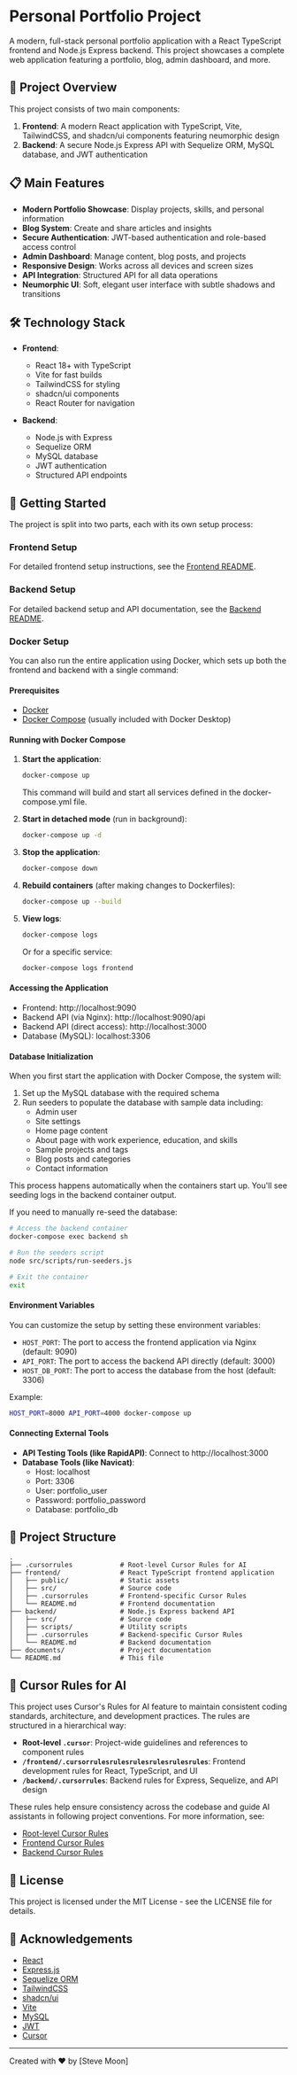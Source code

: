 # Personal Portfolio Project

A modern, full-stack personal portfolio application with a React TypeScript frontend and Node.js Express backend. This project showcases a complete web application featuring a portfolio, blog, admin dashboard, and more.

## 🌟 Project Overview

This project consists of two main components:

1. **Frontend**: A modern React application with TypeScript, Vite, TailwindCSS, and shadcn/ui components featuring neumorphic design
2. **Backend**: A secure Node.js Express API with Sequelize ORM, MySQL database, and JWT authentication

## 📋 Main Features

- **Modern Portfolio Showcase**: Display projects, skills, and personal information
- **Blog System**: Create and share articles and insights
- **Secure Authentication**: JWT-based authentication and role-based access control
- **Admin Dashboard**: Manage content, blog posts, and projects
- **Responsive Design**: Works across all devices and screen sizes
- **API Integration**: Structured API for all data operations
- **Neumorphic UI**: Soft, elegant user interface with subtle shadows and transitions

## 🛠️ Technology Stack

- **Frontend**:
  - React 18+ with TypeScript
  - Vite for fast builds
  - TailwindCSS for styling
  - shadcn/ui components
  - React Router for navigation

- **Backend**:
  - Node.js with Express
  - Sequelize ORM
  - MySQL database
  - JWT authentication
  - Structured API endpoints

## 🚀 Getting Started

The project is split into two parts, each with its own setup process:

### Frontend Setup

For detailed frontend setup instructions, see the [Frontend README](/frontend/README.md).

### Backend Setup

For detailed backend setup and API documentation, see the [Backend README](/backend/README.md).

### Docker Setup

You can also run the entire application using Docker, which sets up both the frontend and backend with a single command:

#### Prerequisites

- [Docker](https://www.docker.com/products/docker-desktop/) 
- [Docker Compose](https://docs.docker.com/compose/install/) (usually included with Docker Desktop)

#### Running with Docker Compose

1. **Start the application**:
   ```bash
   docker-compose up
   ```
   This command will build and start all services defined in the docker-compose.yml file.

2. **Start in detached mode** (run in background):
   ```bash
   docker-compose up -d
   ```

3. **Stop the application**:
   ```bash
   docker-compose down
   ```

4. **Rebuild containers** (after making changes to Dockerfiles):
   ```bash
   docker-compose up --build
   ```

5. **View logs**:
   ```bash
   docker-compose logs
   ```
   
   Or for a specific service:
   ```bash
   docker-compose logs frontend
   ```

#### Accessing the Application

- Frontend: http://localhost:9090
- Backend API (via Nginx): http://localhost:9090/api
- Backend API (direct access): http://localhost:3000
- Database (MySQL): localhost:3306

#### Database Initialization

When you first start the application with Docker Compose, the system will:

1. Set up the MySQL database with the required schema
2. Run seeders to populate the database with sample data including:
   - Admin user
   - Site settings
   - Home page content
   - About page with work experience, education, and skills
   - Sample projects and tags
   - Blog posts and categories
   - Contact information

This process happens automatically when the containers start up. You'll see seeding logs in the backend container output.

If you need to manually re-seed the database:

```bash
# Access the backend container
docker-compose exec backend sh

# Run the seeders script
node src/scripts/run-seeders.js

# Exit the container
exit
```

#### Environment Variables

You can customize the setup by setting these environment variables:
- `HOST_PORT`: The port to access the frontend application via Nginx (default: 9090)
- `API_PORT`: The port to access the backend API directly (default: 3000)
- `HOST_DB_PORT`: The port to access the database from the host (default: 3306)

Example:
```bash
HOST_PORT=8000 API_PORT=4000 docker-compose up
```

#### Connecting External Tools

- **API Testing Tools (like RapidAPI)**: Connect to http://localhost:3000
- **Database Tools (like Navicat)**:
  - Host: localhost
  - Port: 3306
  - User: portfolio_user
  - Password: portfolio_password
  - Database: portfolio_db

## 🧩 Project Structure

```
.
├── .cursorrules            # Root-level Cursor Rules for AI
├── frontend/               # React TypeScript frontend application
│   ├── public/             # Static assets
│   ├── src/                # Source code
│   ├── .cursorrules        # Frontend-specific Cursor Rules
│   └── README.md           # Frontend documentation
├── backend/                # Node.js Express backend API
│   ├── src/                # Source code
│   ├── scripts/            # Utility scripts
│   ├── .cursorrules        # Backend-specific Cursor Rules
│   └── README.md           # Backend documentation
├── documents/              # Project documentation
└── README.md               # This file
```

## 🤖 Cursor Rules for AI

This project uses Cursor's Rules for AI feature to maintain consistent coding standards, architecture, and development practices. The rules are structured in a hierarchical way:

- **Root-level `.cursor`**: Project-wide guidelines and references to component rules
- **`/frontend/.cursorrulesrulesrulesrulesrulesrules`**: Frontend development rules for React, TypeScript, and UI
- **`/backend/.cursorrules`**: Backend rules for Express, Sequelize, and API design

These rules help ensure consistency across the codebase and guide AI assistants in following project conventions. For more information, see:

- [Root-level Cursor Rules](/.cursorrules)
- [Frontend Cursor Rules](/frontend/.cursorrules)
- [Backend Cursor Rules](/backend/.cursorrules)

## 📝 License

This project is licensed under the MIT License - see the LICENSE file for details.

## 🙏 Acknowledgements

- [React](https://react.dev/)
- [Express.js](https://expressjs.com/)
- [Sequelize ORM](https://sequelize.org/)
- [TailwindCSS](https://tailwindcss.com/)
- [shadcn/ui](https://ui.shadcn.com/)
- [Vite](https://vitejs.dev/)
- [MySQL](https://www.mysql.com/)
- [JWT](https://jwt.io/)
- [Cursor](https://cursor.com/)

---

Created with ❤️ by [Steve Moon]
